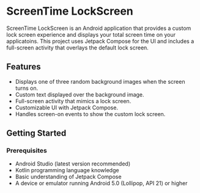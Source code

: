 # ScreenTime LockScreen

ScreenTime LockScreen is an Android application that provides a custom lock screen experience and displays your total screen time on your applicatoins. This project uses Jetpack Compose for the UI and includes a full-screen activity that overlays the default lock screen.

## Features

- Displays one of three random background images when the screen turns on.
- Custom text displayed over the background image.
- Full-screen activity that mimics a lock screen.
- Customizable UI with Jetpack Compose.
- Handles screen-on events to show the custom lock screen.

## Getting Started

### Prerequisites

- Android Studio (latest version recommended)
- Kotlin programming language knowledge
- Basic understanding of Jetpack Compose
- A device or emulator running Android 5.0 (Lollipop, API 21) or higher
